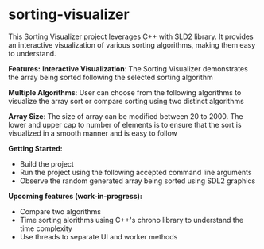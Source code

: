 # sorting-visualizer

This Sorting Visualizer project leverages C++ with SLD2 library. It provides an interactive visualization of various sorting algorithms, making them easy to understand.

<b>Features:</b>
<b>Interactive Visualization</b>: The Sorting Visualizer demonstrates the array being sorted following the selected sorting algorithm

<b>Multiple Algorithms</b>: User can choose from the following algorithms to visualize the array sort or compare sorting using two distinct algorithms

<b>Array Size</b>: The size of array can be modified between 20 to 2000. The lower and upper cap to number of elements is to ensure that the sort is visualized in a smooth manner and is easy to follow

<b>Getting Started:</b>
- Build the project
- Run the project using the following accepted command line arguments
- Observe the random generated array being sorted using SDL2 graphics

<b>Upcoming features (work-in-progress):</b>
- Compare two algorithms
- Time sorting alorithms using C++'s chrono library to understand the time complexity
- Use threads to separate UI and worker methods
